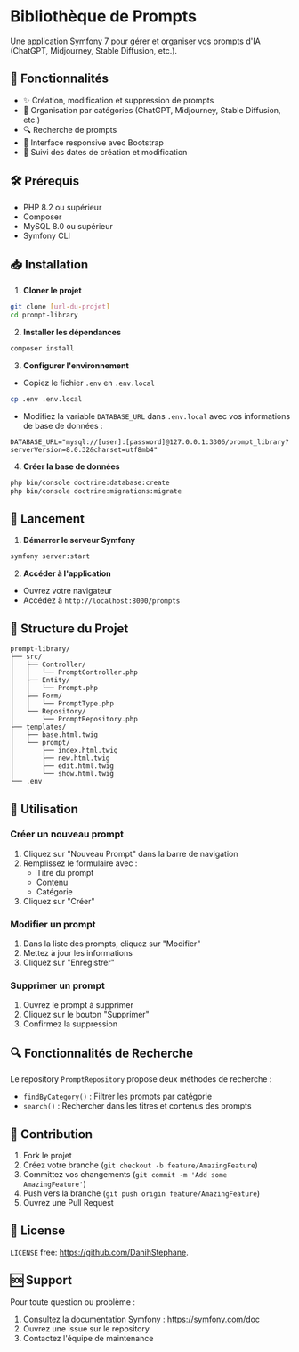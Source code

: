 # Bibliothèque de Prompts

Une application Symfony 7 pour gérer et organiser vos prompts d'IA (ChatGPT, Midjourney, Stable Diffusion, etc.).

## 🚀 Fonctionnalités

- ✨ Création, modification et suppression de prompts
- 📂 Organisation par catégories (ChatGPT, Midjourney, Stable Diffusion, etc.)
- 🔍 Recherche de prompts
- 📱 Interface responsive avec Bootstrap
- 📅 Suivi des dates de création et modification

## 🛠️ Prérequis

- PHP 8.2 ou supérieur
- Composer
- MySQL 8.0 ou supérieur
- Symfony CLI

## 📥 Installation

1. **Cloner le projet**
```bash
git clone [url-du-projet]
cd prompt-library
```

2. **Installer les dépendances**
```bash
composer install
```

3. **Configurer l'environnement**
- Copiez le fichier `.env` en `.env.local`
```bash
cp .env .env.local
```
- Modifiez la variable `DATABASE_URL` dans `.env.local` avec vos informations de base de données :
```
DATABASE_URL="mysql://[user]:[password]@127.0.0.1:3306/prompt_library?serverVersion=8.0.32&charset=utf8mb4"
```

4. **Créer la base de données**
```bash
php bin/console doctrine:database:create
php bin/console doctrine:migrations:migrate
```

## 🚀 Lancement

1. **Démarrer le serveur Symfony**
```bash
symfony server:start
```

2. **Accéder à l'application**
- Ouvrez votre navigateur
- Accédez à `http://localhost:8000/prompts`

## 📁 Structure du Projet

```
prompt-library/
├── src/
│   ├── Controller/
│   │   └── PromptController.php
│   ├── Entity/
│   │   └── Prompt.php
│   ├── Form/
│   │   └── PromptType.php
│   └── Repository/
│       └── PromptRepository.php
├── templates/
│   ├── base.html.twig
│   └── prompt/
│       ├── index.html.twig
│       ├── new.html.twig
│       ├── edit.html.twig
│       └── show.html.twig
└── .env
```

## 🔧 Utilisation

### Créer un nouveau prompt
1. Cliquez sur "Nouveau Prompt" dans la barre de navigation
2. Remplissez le formulaire avec :
   - Titre du prompt
   - Contenu
   - Catégorie
3. Cliquez sur "Créer"

### Modifier un prompt
1. Dans la liste des prompts, cliquez sur "Modifier"
2. Mettez à jour les informations
3. Cliquez sur "Enregistrer"

### Supprimer un prompt
1. Ouvrez le prompt à supprimer
2. Cliquez sur le bouton "Supprimer"
3. Confirmez la suppression

## 🔍 Fonctionnalités de Recherche

Le repository `PromptRepository` propose deux méthodes de recherche :
- `findByCategory()` : Filtrer les prompts par catégorie
- `search()` : Rechercher dans les titres et contenus des prompts

## 🤝 Contribution

1. Fork le projet
2. Créez votre branche (`git checkout -b feature/AmazingFeature`)
3. Committez vos changements (`git commit -m 'Add some AmazingFeature'`)
4. Push vers la branche (`git push origin feature/AmazingFeature`)
5. Ouvrez une Pull Request

## 📝 License

 `LICENSE` free: https://github.com/DanihStephane.

## 🆘 Support

Pour toute question ou problème :
1. Consultez la documentation Symfony : https://symfony.com/doc
2. Ouvrez une issue sur le repository
3. Contactez l'équipe de maintenance
